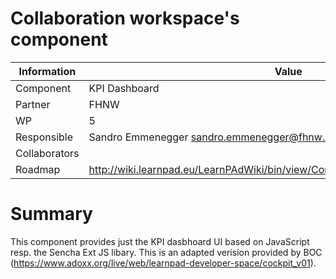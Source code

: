 Collaboration workspace's component
===================================

Information   | Value
------------- | --------
Component     | KPI Dashboard
Partner       | FHNW
WP            | 5
Responsible   | Sandro Emmenegger <sandro.emmenegger@fhnw.ch>
Collaborators | 
Roadmap       | http://wiki.learnpad.eu/LearnPAdWiki/bin/view/Component/Ontology+Recommender

# Summary
This component provides just the KPI dasbhoard UI based on JavaScript resp. the Sencha Ext JS libary. 
This is an adapted verision provided by BOC (https://www.adoxx.org/live/web/learnpad-developer-space/cockpit_v01).
